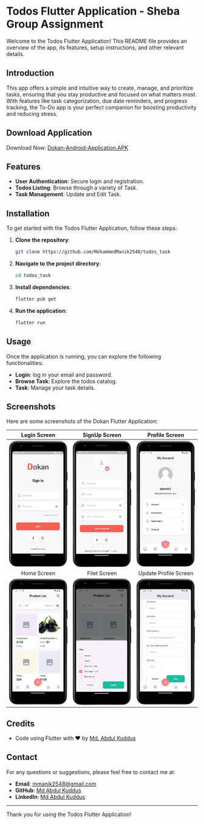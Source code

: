 # Todos Flutter Application - Sheba Group Assignment


Welcome to the Todos Flutter Application! This README file provides an overview of the app, its features, setup instructions, and other relevant details.

## Introduction

This app offers a simple and intuitive way to create, manage, and prioritize tasks, ensuring that you stay productive and focused on what matters most. With features like task categorization, due date reminders, and progress tracking, the To-Do app is your perfect companion for boosting productivity and reducing stress.
## Download Application

Download Now: [Dokan-Android-Application.APK](https://github.com/alamin-karno/dokan/releases/download/dokan_v1.0.0/dokan_v1.0.0.apk)

## Features

- **User Authentication**: Secure login and registration.
- **Todos Listing**: Browse through a variety of Task.
- **Task Management**: Update and Edit Task.

## Installation

To get started with the Todos Flutter Application, follow these steps:

1. **Clone the repository**:
   ```bash
   git clone https://github.com/MohammedManik2548/todos_task
   ```
2. **Navigate to the project directory**:
   ```bash
   cd todos_task
   ```
3. **Install dependencies**:
   ```bash
   flutter pub get
   ```
4. **Run the application**:
   ```bash
   flutter run
   ```

## Usage

Once the application is running, you can explore the following functionalities:

- **Login**: log in your email and password.
- **Browse Task**: Explore the todos catalog.
- **Task**: Manage your task details.


## Screenshots

Here are some screenshots of the Dokan Flutter Application:

|                                                 Login Screen                                                 |                                                 SignUp Screen                                                 |                                                   Profile Screen                                                    |
|:------------------------------------------------------------------------------------------------------------:|:-------------------------------------------------------------------------------------------------------------:|:-------------------------------------------------------------------------------------------------------------------:|
|  <img src="https://github.com/alamin-karno/dokan/blob/main/screenshots/dokan_login_screen.png" width="250">  |  <img src="https://github.com/alamin-karno/dokan/blob/main/screenshots/dokan_signup_screen.png" width="250">  |    <img src="https://github.com/alamin-karno/dokan/blob/main/screenshots/dokan_profile_screen.png" width="250">     |
|                                                 Home Screen                                                  |                                                 Filet Screen                                                  |                                                Update Profile Screen                                                |
|  <img src="https://github.com/alamin-karno/dokan/blob/main/screenshots/dokan_home_screen.png" width="250">   |  <img src="https://github.com/alamin-karno/dokan/blob/main/screenshots/dokan_filter_screen.png" width="250">  | <img src="https://github.com/alamin-karno/dokan/blob/main/screenshots/dokan_update_profile_screen.png" width="250"> |

## Credits
- Code using Flutter with ❤️ by [Md. Abdul Kuddus](https://github.com/MohammedManik2548)

## Contact

For any questions or suggestions, please feel free to contact me at:

- **Email**: [mmanik2548@gmail.com](mailto:mmanik2548@gmail.com)
- **GitHub**: [Md Abdul Kuddus](https://github.com/MohammedManik2548)
- **LinkedIn**: [Md Abdul Kuddus](https://www.linkedin.com/in/md-abdul-kuddus-916091204/)

---

Thank you for using the Todos Flutter Application!
